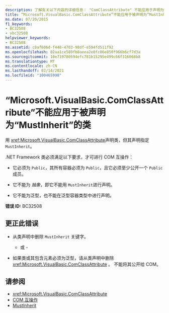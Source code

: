 ```yaml
---
description: 了解有关以下内容的详细信息： "ComClassAttribute" 不能应用于声明为 "MustInherit" 的类
title: “Microsoft.VisualBasic.ComClassAttribute”不能应用于被声明为“MustInherit”的类
ms.date: 07/20/2015
f1_keywords:
- BC32508
- vbc32508
helpviewer_keywords:
- BC32508
ms.assetid: c8af606d-f448-4703-98df-e594fd511f92
ms.openlocfilehash: 02aa1ce589fb8aeea2e0fc86e850f966b6cf7d3a
ms.sourcegitcommit: 10e719780594efc781b15295e499c66f316068b8
ms.translationtype: MT
ms.contentlocale: zh-CN
ms.lasthandoff: 02/14/2021
ms.locfileid: "100465998"
---
```

# <a name="microsoftvisualbasiccomclassattribute-cannot-be-applied-to-a-class-that-is-declared-mustinherit"></a>“Microsoft.VisualBasic.ComClassAttribute”不能应用于被声明为“MustInherit”的类

用 <xref:Microsoft.VisualBasic.ComClassAttribute>声明类，但其声明指定 `MustInherit`。  
  
 .NET Framework 类必须满足以下要求，才可进行 COM 互操作：  
  
- 它必须为 `Public`，其所有容器必须为 `Public`，且它必须至少公开一个 `Public` 成员。  
  
- 它不能为 *抽象*，即它不能用 `MustInherit`进行声明。  
  
- 它不能为泛型，也不能在泛型容器类型中进行声明。  
  
 **错误 ID:** BC32508  
  
## <a name="to-correct-this-error"></a>更正此错误  
  
- 从类声明中删除 `MustInherit` 关键字。  
  
     - 或 -  
  
- 如果类或其包含元素必须为泛型，请从类声明中删除 <xref:Microsoft.VisualBasic.ComClassAttribute> 。 不能将其公开给 COM。  
  
## <a name="see-also"></a>请参阅

- <xref:Microsoft.VisualBasic.ComClassAttribute>
- [COM 互操作](../programming-guide/com-interop/index.md)
- [MustInherit](../language-reference/modifiers/mustinherit.md)
